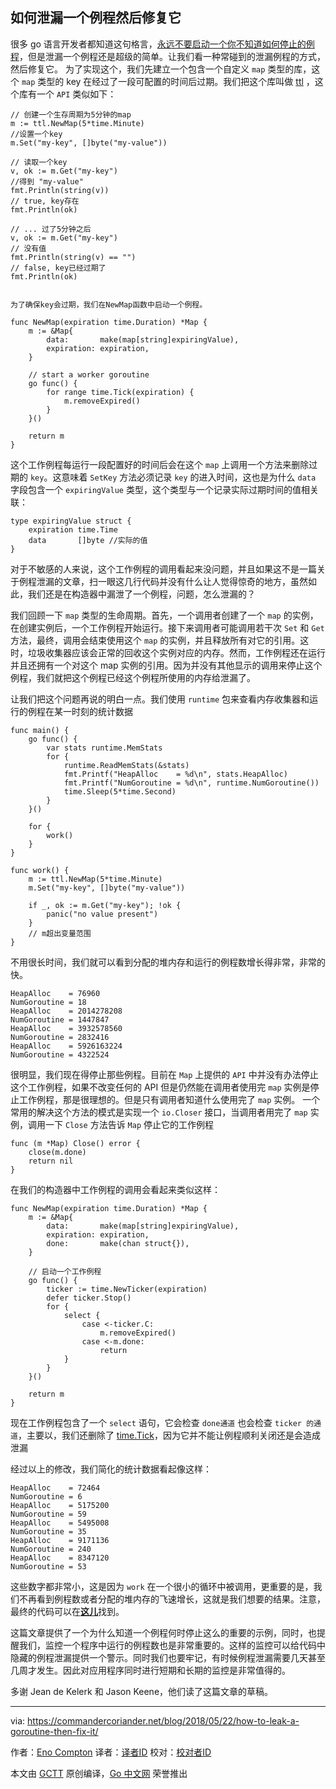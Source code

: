 ## 如何泄漏一个例程然后修复它

很多 go 语言开发者都知道这句格言，[永远不要启动一个你不知道如何停止的例程](https://dave.cheney.net/2016/12/22/never-start-a-goroutine-without-knowing-how-it-will-stop)，但是泄漏一个例程还是超级的简单。让我们看一种常碰到的泄漏例程的方式，然后修复它。
为了实现这个，我们先建立一个包含一个自定义 `map` 类型的库，这个 `map` 类型的 key 在经过了一段可配置的时间后过期。我们把这个库叫做 [ttl](https://en.wikipedia.org/wiki/Time_to_live) ，这个库有一个 `API` 类似如下：

``` golang
// 创建一个生存周期为5分钟的map
m := ttl.NewMap(5*time.Minute)
//设置一个key
m.Set("my-key", []byte("my-value"))

// 读取一个key
v, ok := m.Get("my-key")
//得到 "my-value"
fmt.Println(string(v))
// true, key存在
fmt.Println(ok)

// ... 过了5分钟之后
v, ok := m.Get("my-key")
// 没有值
fmt.Println(string(v) == "")
// false, key已经过期了
fmt.Println(ok)


为了确保key会过期，我们在NewMap函数中启动一个例程。

func NewMap(expiration time.Duration) *Map {
    m := &Map{
        data:       make(map[string]expiringValue),
        expiration: expiration,
    }

    // start a worker goroutine
    go func() {
        for range time.Tick(expiration) {
            m.removeExpired()
        }
    }()

    return m
}
```

这个工作例程每运行一段配置好的时间后会在这个 `map` 上调用一个方法来删除过期的 `key`。这意味着 `SetKey` 方法必须记录 `key` 的进入时间，这也是为什么 `data` 字段包含一个 `expiringValue` 类型，这个类型与一个记录实际过期时间的值相关联：

``` golang
type expiringValue struct {
    expiration time.Time
    data       []byte //实际的值
}
```

对于不敏感的人来说，这个工作例程的调用看起来没问题，并且如果这不是一篇关于例程泄漏的文章，扫一眼这几行代码并没有什么让人觉得惊奇的地方，虽然如此，我们还是在构造器中漏泄了一个例程，问题，怎么泄漏的？

我们回顾一下 `map` 类型的生命周期。首先，一个调用者创建了一个 `map` 的实例，在创建实例后，一个工作例程开始运行。接下来调用者可能调用若干次 `Set` 和 `Get` 方法，最终，调用会结束使用这个 `map` 的实例，并且释放所有对它的引用。这时，垃圾收集器应该会正常的回收这个实例对应的内存。然而，工作例程还在运行并且还拥有一个对这个 map 实例的引用。因为并没有其他显示的调用来停止这个例程，我们就把这个例程已经这个例程所使用的内存给泄漏了。

让我们把这个问题再说的明白一点。我们使用 `runtime` 包来查看内存收集器和运行的例程在某一时刻的统计数据

``` golang
func main() {
    go func() {
        var stats runtime.MemStats
        for {
            runtime.ReadMemStats(&stats)
            fmt.Printf("HeapAlloc    = %d\n", stats.HeapAlloc)
            fmt.Printf("NumGoroutine = %d\n", runtime.NumGoroutine())
            time.Sleep(5*time.Second)
        }
    }()

    for {
        work()
    }
}

func work() {
    m := ttl.NewMap(5*time.Minute)
    m.Set("my-key", []byte("my-value"))

    if _, ok := m.Get("my-key"); !ok {
        panic("no value present")
    }
    // m超出变量范围
}
```
不用很长时间，我们就可以看到分配的堆内存和运行的例程数增长得非常，非常的快。
```
HeapAlloc    = 76960
NumGoroutine = 18
HeapAlloc    = 2014278208
NumGoroutine = 1447847
HeapAlloc    = 3932578560
NumGoroutine = 2832416
HeapAlloc    = 5926163224
NumGoroutine = 4322524
```
很明显，我们现在得停止那些例程。目前在 `Map` 上提供的 `API` 中并没有办法停止这个工作例程，如果不改变任何的 API 但是仍然能在调用者使用完 `map` 实例是停止工作例程，那是很理想的。但是只有调用者知道什么使用完了 `map` 实例。
一个常用的解决这个方法的模式是实现一个 `io.Closer` 接口，当调用者用完了 `map` 实例，调用一下 `Close` 方法告诉 `Map` 停止它的工作例程
``` golan
func (m *Map) Close() error {
    close(m.done)
    return nil
}
```
在我们的构造器中工作例程的调用会看起来类似这样：
``` golang
func NewMap(expiration time.Duration) *Map {
    m := &Map{
        data:       make(map[string]expiringValue),
        expiration: expiration,
        done:       make(chan struct{}),
    }

    // 启动一个工作例程
    go func() {
        ticker := time.NewTicker(expiration)
        defer ticker.Stop()
        for {
            select {
                case <-ticker.C:
                    m.removeExpired()
                case <-m.done:
                    return
            }
        }
    }()

    return m
}
```
现在工作例程包含了一个 `select` 语句，它会检查 `done通道` 也会检查 `ticker 的通道`，主要以，我们还删除了 [time.Tick](https://godoc.org/time#Tick)，因为它并不能让例程顺利关闭还是会造成泄漏

经过以上的修改，我们简化的统计数据看起像这样：
```
HeapAlloc    = 72464
NumGoroutine = 6
HeapAlloc    = 5175200
NumGoroutine = 59
HeapAlloc    = 5495008
NumGoroutine = 35
HeapAlloc    = 9171136
NumGoroutine = 240
HeapAlloc    = 8347120
NumGoroutine = 53
```
这些数字都非常小，这是因为 `work` 在一个很小的循环中被调用，更重要的是，我们不再看到例程数或者分配的堆内存的飞速增长，这就是我们想要的结果。注意，最终的代码可以在[**这儿**](https://github.com/gobuildit/gobuildit/tree/master/ttl)找到。

这篇文章提供了一个为什么知道一个例程何时停止这么的重要的示例，同时，也提醒我们，监控一个程序中运行的例程数也是非常重要的。这样的监控可以给代码中隐藏的例程泄漏提供一个警示。同时我们也要牢记，有时候例程泄漏需要几天甚至几周才发生。因此对应用程序同时进行短期和长期的监控是非常值得的。

多谢 Jean de Kelerk 和 Jason Keene，他们读了这篇文章的草稿。

----------------

via: https://commandercoriander.net/blog/2018/05/22/how-to-leak-a-goroutine-then-fix-it/

作者：[Eno Compton](https://enocom.io/)
译者：[译者ID](https://github.com/moodwu)
校对：[校对者ID](https://github.com/校对者ID)

本文由 [GCTT](https://github.com/studygolang/GCTT) 原创编译，[Go 中文网](https://studygolang.com/) 荣誉推出